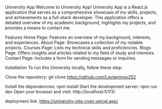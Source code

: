 University App
Welcome to University App!
University App is a React.js application that serves as a comprehensive showcase of my skills, projects, and achievements as a full-stack developer. This application offers a detailed overview of my academic background, highlights my projects, and provides a means to contact me.

Features
Home Page: Features an overview of my background, interests, and experiences.
About Page: Showcases a collection of my notable projects.
Courses Page: Lists my technical skills and proficiencies.
Blogs Page: Offers insights and articles related to my field of study and interests.
Contact Page: Includes a form for sending messages or inquiries.

Installation
To run this University locally, follow these step:

Clone the repository: git clone https://github.com/Leylaminey252

Install the dependencies: npm install
Start the development server: npm run dev
Open your browser and visit: http://localhost:5173/

deployment link: https://university-iota-cyan.vercel.app/
